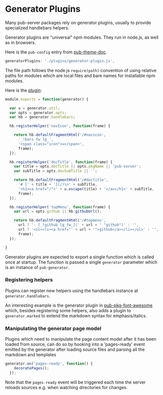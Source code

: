 # Generator Plugins

Many pub-server packages rely on generator plugins, usually to provide specialized handlebars helpers.

Generator plugins are "universal" npm modules. They run in node.js, as well as in browsers.

Here is the `pub-config` entry from [pub-theme-doc](https://github.com/jldec/pub-theme-doc).

```js
generatorPlugins: './plugins/generator-plugin.js',
```

The file path follows the node.js `require(path)` convention of using relative paths for modules which are local files and bare names for installable npm modules.

Here is the [plugin](https://github.com/jldec/pub-theme-doc/blob/master/plugins/generator-plugin.js):

```js
module.exports = function(generator) {

  var u = generator.util;
  var opts = generator.opts;
  var hb = generator.handlebars;

  hb.registerHelper('navIcon', function(frame) {

    return hb.defaultFragmentHtml('/#navicon',
      '_!bars fw lg_',
      '<span class="icon">=</span>',
      frame);
  });

  hb.registerHelper('docTitle', function(frame) {
    var title = opts.docTitle || opts.pkgName || 'pub-server';
    var subTitle = opts.docSubTitle || '';

    return hb.defaultFragmentHtml('/#doctitle',
      '# [' + title + '](/)\n' + subTitle,
      '<h1><a href="/">' + u.escape(title) + '</a></h1>' + subTitle,
      frame);
  });

  hb.registerHelper('topMenu', function(frame) {
    var url = opts.github || hb.githubUrl();

    return hb.defaultFragmentHtml('/#topmenu',
      url ? '- [_!github lg fw_](' + url + ' "github")' : '',
      url ? '<ul><li><a href="' + url + '">github</a></li></ul>' : '',
      frame);
  });

}
```

Generator plugins are expected to export a single function which is called once at startup. The function is passed a single `generator` parameter which is an instance of `pub-generator`.

### Registering helpers

Plugins can register new helpers using the handlebars instance at `generator.handlebars`.

An interesting example is the generator plugin in [pub-pkg-font-awesome](https://github.com/jldec/pub-pkg-font-awesome) which, besides registering some helpers, also adds a plugin to `generator.marked` to extend the markdown syntax for emphasis/italics.

### Manipulating the generator page model

Plugins which need to manipulate the page content model after it has been loaded from source, can do so by hooking into a 'pages-ready' event emitted by the generator after loading source files and parsing all the markdown and templates

```js
generator.on('pages-ready', function() {
    decoratePages();
  });
```

Note that the `pages-ready` event will be triggered each time the server reloads sources e.g. when watching directories for changes.
